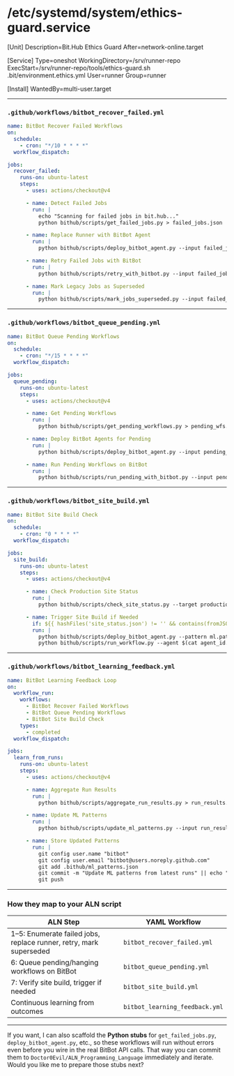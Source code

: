 # /etc/systemd/system/ethics-guard.service
[Unit]
Description=Bit.Hub Ethics Guard
After=network-online.target

[Service]
Type=oneshot
WorkingDirectory=/srv/runner-repo
ExecStart=/srv/runner-repo/tools/ethics-guard.sh .bit/environment.ethics.yml
User=runner
Group=runner

[Install]
WantedBy=multi-user.target


---

### `.github/workflows/bitbot_recover_failed.yml`
```yaml
name: BitBot Recover Failed Workflows
on:
  schedule:
    - cron: "*/10 * * * *"
  workflow_dispatch:

jobs:
  recover_failed:
    runs-on: ubuntu-latest
    steps:
      - uses: actions/checkout@v4

      - name: Detect Failed Jobs
        run: |
          echo "Scanning for failed jobs in bit.hub..."
          python bithub/scripts/get_failed_jobs.py > failed_jobs.json

      - name: Replace Runner with BitBot Agent
        run: |
          python bithub/scripts/deploy_bitbot_agent.py --input failed_jobs.json --pattern ml.patterns.learn.bitbot.bit

      - name: Retry Failed Jobs with BitBot
        run: |
          python bithub/scripts/retry_with_bitbot.py --input failed_jobs.json

      - name: Mark Legacy Jobs as Superseded
        run: |
          python bithub/scripts/mark_jobs_superseded.py --input failed_jobs.json
```

---

### `.github/workflows/bitbot_queue_pending.yml`
```yaml
name: BitBot Queue Pending Workflows
on:
  schedule:
    - cron: "*/15 * * * *"
  workflow_dispatch:

jobs:
  queue_pending:
    runs-on: ubuntu-latest
    steps:
      - uses: actions/checkout@v4

      - name: Get Pending Workflows
        run: |
          python bithub/scripts/get_pending_workflows.py > pending_wfs.json

      - name: Deploy BitBot Agents for Pending
        run: |
          python bithub/scripts/deploy_bitbot_agent.py --input pending_wfs.json --pattern ml.patterns.learn.bitbot.bit

      - name: Run Pending Workflows on BitBot
        run: |
          python bithub/scripts/run_pending_with_bitbot.py --input pending_wfs.json
```

---

### `.github/workflows/bitbot_site_build.yml`
```yaml
name: BitBot Site Build Check
on:
  schedule:
    - cron: "0 * * * *"
  workflow_dispatch:

jobs:
  site_build:
    runs-on: ubuntu-latest
    steps:
      - uses: actions/checkout@v4

      - name: Check Production Site Status
        run: |
          python bithub/scripts/check_site_status.py --target production > site_status.json

      - name: Trigger Site Build if Needed
        if: ${{ hashFiles('site_status.json') != '' && contains(fromJSON(file('site_status.json')).status, 'stale') }}
        run: |
          python bithub/scripts/deploy_bitbot_agent.py --pattern ml.patterns.learn.bitbot.bit --output agent_id.txt
          python bithub/scripts/run_workflow.py --agent $(cat agent_id.txt) --workflow "site:build" --args "publish:latest"
```

---

### `.github/workflows/bitbot_learning_feedback.yml`
```yaml
name: BitBot Learning Feedback Loop
on:
  workflow_run:
    workflows:
      - BitBot Recover Failed Workflows
      - BitBot Queue Pending Workflows
      - BitBot Site Build Check
    types:
      - completed
  workflow_dispatch:

jobs:
  learn_from_runs:
    runs-on: ubuntu-latest
    steps:
      - uses: actions/checkout@v4

      - name: Aggregate Run Results
        run: |
          python bithub/scripts/aggregate_run_results.py > run_results.json

      - name: Update ML Patterns
        run: |
          python bithub/scripts/update_ml_patterns.py --input run_results.json --pattern-store .bithub/ml_patterns.json

      - name: Store Updated Patterns
        run: |
          git config user.name "bitbot"
          git config user.email "bitbot@users.noreply.github.com"
          git add .bithub/ml_patterns.json
          git commit -m "Update ML patterns from latest runs" || echo "No changes"
          git push
```

---

### How they map to your ALN script

| ALN Step | YAML Workflow |
|----------|---------------|
| 1–5: Enumerate failed jobs, replace runner, retry, mark superseded | `bitbot_recover_failed.yml` |
| 6: Queue pending/hanging workflows on BitBot | `bitbot_queue_pending.yml` |
| 7: Verify site build, trigger if needed | `bitbot_site_build.yml` |
| Continuous learning from outcomes | `bitbot_learning_feedback.yml` |

---

If you want, I can also scaffold the **Python stubs** for `get_failed_jobs.py`, `deploy_bitbot_agent.py`, etc., so these workflows will run without errors even before you wire in the real BitBot API calls. That way you can commit them to `Doctor0Evil/ALN_Programming_Language` immediately and iterate. Would you like me to prepare those stubs next?
